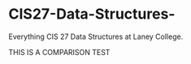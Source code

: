 # CIS27-Data-Structures-
Everything CIS 27 Data Structures at Laney College.

THIS IS A COMPARISON TEST
